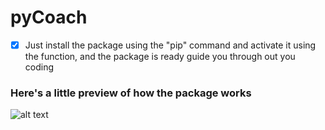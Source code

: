 # pyCoach

- [x] Just install the package using the "pip" command and activate it using the function, and  the package is ready guide you through out you coding

### Here's a little preview of how the package works

![alt text](https://i.ibb.co/Df4DFmb/Annotation-2021-02-09-215823.jpg)
